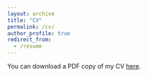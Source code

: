 ```yaml
---
layout: archive
title: "CV"
permalink: /cv/
author_profile: true
redirect_from:
  - /resume
---
```


<!-- <iframe src="/files/pdf/CVHung2024.pdf" width="100%" height="500" frameborder="no" border="0" marginwidth="0" marginheight="0"></iframe> -->

You can download a PDF copy of my CV [here](/files/pdf/CVHung2024_industry.pdf).
